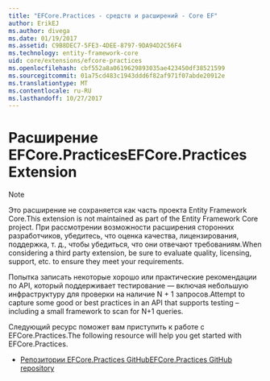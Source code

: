 ```yaml
---
title: "EFCore.Practices - средств и расширений - Core EF"
author: ErikEJ
ms.author: divega
ms.date: 01/19/2017
ms.assetid: C9B8DEC7-5FE3-4DEE-8797-9DA94D2C56F4
ms.technology: entity-framework-core
uid: core/extensions/efcore-practices
ms.openlocfilehash: cbf552a8a0619629893035ae423450df38521599
ms.sourcegitcommit: 01a75cd483c1943ddd6f82af971f07abde20912e
ms.translationtype: MT
ms.contentlocale: ru-RU
ms.lasthandoff: 10/27/2017
---
```

# <a name="efcorepractices-extension"></a><span data-ttu-id="dcb73-102">Расширение EFCore.Practices</span><span class="sxs-lookup"><span data-stu-id="dcb73-102">EFCore.Practices Extension</span></span>

> [!NOTE]  
> <span data-ttu-id="dcb73-103">Это расширение не сохраняется как часть проекта Entity Framework Core.</span><span class="sxs-lookup"><span data-stu-id="dcb73-103">This extension is not maintained as part of the Entity Framework Core project.</span></span> <span data-ttu-id="dcb73-104">При рассмотрении возможности расширения сторонних разработчиков, убедитесь, что оценка качества, лицензирования, поддержка, т. д., чтобы убедиться, что они отвечают требованиям.</span><span class="sxs-lookup"><span data-stu-id="dcb73-104">When considering a third party extension, be sure to evaluate quality, licensing, support, etc. to ensure they meet your requirements.</span></span>

<span data-ttu-id="dcb73-105">Попытка записать некоторые хорошо или практические рекомендации по API, который поддерживает тестирование — включая небольшую инфраструктуру для проверки на наличие N + 1 запросов.</span><span class="sxs-lookup"><span data-stu-id="dcb73-105">Attempt to capture some good or best practices in an API that supports testing – including a small framework to scan for N+1 queries.</span></span>

<span data-ttu-id="dcb73-106">Следующий ресурс поможет вам приступить к работе с EFCore.Practices.</span><span class="sxs-lookup"><span data-stu-id="dcb73-106">The following resource will help you get started with EFCore.Practices.</span></span>
* [<span data-ttu-id="dcb73-107">Репозитории EFCore.Practices GitHub</span><span class="sxs-lookup"><span data-stu-id="dcb73-107">EFCore.Practices GitHub repository</span></span>](https://github.com/riezebosch/efcore-practices/tree/master/src/EFCore.Practices/)
